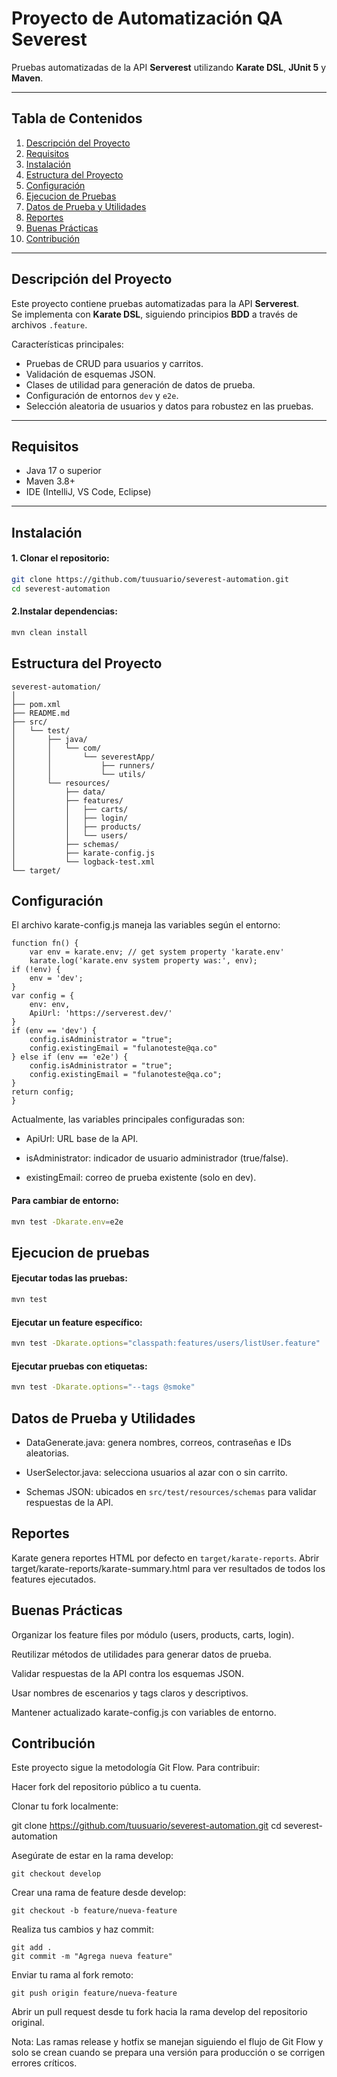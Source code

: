 # Proyecto de Automatización QA Severest

Pruebas automatizadas de la API **Serverest** utilizando **Karate DSL**, **JUnit 5** y **Maven**.

---

## Tabla de Contenidos

1. [Descripción del Proyecto](#descripción-del-proyecto)  
2. [Requisitos](#requisitos)  
3. [Instalación](#instalación)  
4. [Estructura del Proyecto](#estructura-del-proyecto)  
5. [Configuración](#configuración)  
6. [Ejecucion de Pruebas](#ejecucion-de-pruebas)  
7. [Datos de Prueba y Utilidades](#datos-de-prueba-y-utilidades)  
8. [Reportes](#reportes)  
9. [Buenas Prácticas](#buenas-prácticas)  
10. [Contribución](#contribución)  

---

## Descripción del Proyecto

Este proyecto contiene pruebas automatizadas para la API **Serverest**.  
Se implementa con **Karate DSL**, siguiendo principios **BDD** a través de archivos `.feature`.  

Características principales:  
- Pruebas de CRUD para usuarios y carritos.  
- Validación de esquemas JSON.  
- Clases de utilidad para generación de datos de prueba.  
- Configuración de entornos `dev` y `e2e`.  
- Selección aleatoria de usuarios y datos para robustez en las pruebas.

---

## Requisitos

- Java 17 o superior  
- Maven 3.8+  
- IDE (IntelliJ, VS Code, Eclipse)  

---

## Instalación

#### 1. Clonar el repositorio:

``` bash
git clone https://github.com/tuusuario/severest-automation.git
cd severest-automation
``` 
#### 2.Instalar dependencias:

``` bash
mvn clean install
```

## Estructura del Proyecto

    severest-automation/
    │
    ├── pom.xml
    ├── README.md
    ├── src/
    │   └── test/
    │       ├── java/
    │       │   └── com/
    │       │       └── severestApp/
    │       │           ├── runners/
    │       │           └── utils/
    │       └── resources/
    │           ├── data/
    │           ├── features/
    │           │   ├── carts/
    │           │   ├── login/
    │           │   ├── products/
    │           │   └── users/
    │           ├── schemas/
    │           ├── karate-config.js
    │           └── logback-test.xml
    └── target/

## Configuración
El archivo karate-config.js maneja las variables según el entorno:


    function fn() {
        var env = karate.env; // get system property 'karate.env'
        karate.log('karate.env system property was:', env);
    if (!env) {
        env = 'dev';
    }
    var config = {
        env: env,
        ApiUrl: 'https://serverest.dev/'
    }
    if (env == 'dev') {
        config.isAdministrator = "true";
        config.existingEmail = "fulanoteste@qa.co"
    } else if (env == 'e2e') {
        config.isAdministrator = "true";
        config.existingEmail = "fulanoteste@qa.co";
    }
    return config;
    }
Actualmente, las variables principales configuradas son:

- ApiUrl: URL base de la API.

- isAdministrator: indicador de usuario administrador (true/false).

- existingEmail: correo de prueba existente (solo en dev).

#### Para cambiar de entorno:

```bash
mvn test -Dkarate.env=e2e
```

## Ejecucion de pruebas

#### Ejecutar todas las pruebas:
```bash
mvn test
```
#### Ejecutar un feature específico:
```bash
mvn test -Dkarate.options="classpath:features/users/listUser.feature"
```
#### Ejecutar pruebas con etiquetas:
```bash
mvn test -Dkarate.options="--tags @smoke"
```
## Datos de Prueba y Utilidades

- DataGenerate.java: genera nombres, correos, contraseñas e IDs aleatorias.

* UserSelector.java: selecciona usuarios al azar con o sin carrito.

- Schemas JSON: ubicados en ```src/test/resources/schemas``` para validar respuestas de la API.

## Reportes
Karate genera reportes HTML por defecto en ```target/karate-reports```.
Abrir target/karate-reports/karate-summary.html para ver resultados de todos los features ejecutados.

## Buenas Prácticas
Organizar los feature files por módulo (users, products, carts, login).

Reutilizar métodos de utilidades para generar datos de prueba.

Validar respuestas de la API contra los esquemas JSON.

Usar nombres de escenarios y tags claros y descriptivos.

Mantener actualizado karate-config.js con variables de entorno.

## Contribución
Este proyecto sigue la metodología Git Flow. Para contribuir:

Hacer fork del repositorio público a tu cuenta.

Clonar tu fork localmente:

git clone https://github.com/tuusuario/severest-automation.git
cd severest-automation

Asegúrate de estar en la rama develop:

```
git checkout develop
```

Crear una rama de feature desde develop:

```
git checkout -b feature/nueva-feature
```

Realiza tus cambios y haz commit:
```
git add .
git commit -m "Agrega nueva feature"
```
Enviar tu rama al fork remoto:
```
git push origin feature/nueva-feature
```
Abrir un pull request desde tu fork hacia la rama develop del repositorio original.

Nota: Las ramas release y hotfix se manejan siguiendo el flujo de Git Flow y solo se crean cuando se prepara una versión para producción o se corrigen errores críticos.
